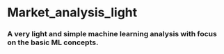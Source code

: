 # Market_analysis_light

### A very light and simple machine learning analysis with focus on the basic ML concepts.


